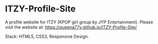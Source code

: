 # ITZY-Profile-Site
A profile website for ITZY (KPOP girl group by JYP Entertainment).
Please visit the website at: https://queena77y.github.io/ITZY-Profile-Site/

Stack: HTML5, CSS3, Responsive Design.

